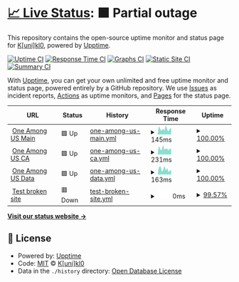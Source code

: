 # [📈 Live Status](https://kunik1o.github.io/heartbeat.oau): <!--live status--> **🟧 Partial outage**

This repository contains the open-source uptime monitor and status page for [K[uni]kl0](https://kunik1o.github.io/heartbeat.oau), powered by [Upptime](https://github.com/upptime/upptime).

[![Uptime CI](https://github.com/kunik1o/heartbeat.oau/workflows/Uptime%20CI/badge.svg)](https://github.com/kunik1o/heartbeat.oau/actions?query=workflow%3A%22Uptime+CI%22)
[![Response Time CI](https://github.com/kunik1o/heartbeat.oau/workflows/Response%20Time%20CI/badge.svg)](https://github.com/kunik1o/heartbeat.oau/actions?query=workflow%3A%22Response+Time+CI%22)
[![Graphs CI](https://github.com/kunik1o/heartbeat.oau/workflows/Graphs%20CI/badge.svg)](https://github.com/kunik1o/heartbeat.oau/actions?query=workflow%3A%22Graphs+CI%22)
[![Static Site CI](https://github.com/kunik1o/heartbeat.oau/workflows/Static%20Site%20CI/badge.svg)](https://github.com/kunik1o/heartbeat.oau/actions?query=workflow%3A%22Static+Site+CI%22)
[![Summary CI](https://github.com/kunik1o/heartbeat.oau/workflows/Summary%20CI/badge.svg)](https://github.com/kunik1o/heartbeat.oau/actions?query=workflow%3A%22Summary+CI%22)

With [Upptime](https://upptime.js.org), you can get your own unlimited and free uptime monitor and status page, powered entirely by a GitHub repository. We use [Issues](https://github.com/kunik1o/heartbeat.oau/issues) as incident reports, [Actions](https://github.com/kunik1o/heartbeat.oau/actions) as uptime monitors, and [Pages](https://kunik1o.github.io/heartbeat.oau) for the status page.

<!--start: status pages-->
<!-- This summary is generated by Upptime (https://github.com/upptime/upptime) -->
<!-- Do not edit this manually, your changes will be overwritten -->
<!-- prettier-ignore -->
| URL | Status | History | Response Time | Uptime |
| --- | ------ | ------- | ------------- | ------ |
| <img alt="" src="https://raw.githubusercontent.com/one-among-us/web/main/public/favicon.png" height="13"> [One Among US Main](https://www.one-among.us/) | 🟩 Up | [one-among-us-main.yml](https://github.com/kunik1o/heartbeat.oau/commits/HEAD/history/one-among-us-main.yml) | <details><summary><img alt="Response time graph" src="./graphs/one-among-us-main/response-time-week.png" height="20"> 145ms</summary><br><a href="https://kunik1o.github.io/heartbeat.oau/history/one-among-us-main"><img alt="Response time 145" src="https://img.shields.io/endpoint?url=https%3A%2F%2Fraw.githubusercontent.com%2Fkunik1o%2Fheartbeat.oau%2FHEAD%2Fapi%2Fone-among-us-main%2Fresponse-time.json"></a><br><a href="https://kunik1o.github.io/heartbeat.oau/history/one-among-us-main"><img alt="24-hour response time 93" src="https://img.shields.io/endpoint?url=https%3A%2F%2Fraw.githubusercontent.com%2Fkunik1o%2Fheartbeat.oau%2FHEAD%2Fapi%2Fone-among-us-main%2Fresponse-time-day.json"></a><br><a href="https://kunik1o.github.io/heartbeat.oau/history/one-among-us-main"><img alt="7-day response time 145" src="https://img.shields.io/endpoint?url=https%3A%2F%2Fraw.githubusercontent.com%2Fkunik1o%2Fheartbeat.oau%2FHEAD%2Fapi%2Fone-among-us-main%2Fresponse-time-week.json"></a><br><a href="https://kunik1o.github.io/heartbeat.oau/history/one-among-us-main"><img alt="30-day response time 145" src="https://img.shields.io/endpoint?url=https%3A%2F%2Fraw.githubusercontent.com%2Fkunik1o%2Fheartbeat.oau%2FHEAD%2Fapi%2Fone-among-us-main%2Fresponse-time-month.json"></a><br><a href="https://kunik1o.github.io/heartbeat.oau/history/one-among-us-main"><img alt="1-year response time 145" src="https://img.shields.io/endpoint?url=https%3A%2F%2Fraw.githubusercontent.com%2Fkunik1o%2Fheartbeat.oau%2FHEAD%2Fapi%2Fone-among-us-main%2Fresponse-time-year.json"></a></details> | <details><summary><a href="https://kunik1o.github.io/heartbeat.oau/history/one-among-us-main">100.00%</a></summary><a href="https://kunik1o.github.io/heartbeat.oau/history/one-among-us-main"><img alt="All-time uptime 100.00%" src="https://img.shields.io/endpoint?url=https%3A%2F%2Fraw.githubusercontent.com%2Fkunik1o%2Fheartbeat.oau%2FHEAD%2Fapi%2Fone-among-us-main%2Fuptime.json"></a><br><a href="https://kunik1o.github.io/heartbeat.oau/history/one-among-us-main"><img alt="24-hour uptime 100.00%" src="https://img.shields.io/endpoint?url=https%3A%2F%2Fraw.githubusercontent.com%2Fkunik1o%2Fheartbeat.oau%2FHEAD%2Fapi%2Fone-among-us-main%2Fuptime-day.json"></a><br><a href="https://kunik1o.github.io/heartbeat.oau/history/one-among-us-main"><img alt="7-day uptime 100.00%" src="https://img.shields.io/endpoint?url=https%3A%2F%2Fraw.githubusercontent.com%2Fkunik1o%2Fheartbeat.oau%2FHEAD%2Fapi%2Fone-among-us-main%2Fuptime-week.json"></a><br><a href="https://kunik1o.github.io/heartbeat.oau/history/one-among-us-main"><img alt="30-day uptime 100.00%" src="https://img.shields.io/endpoint?url=https%3A%2F%2Fraw.githubusercontent.com%2Fkunik1o%2Fheartbeat.oau%2FHEAD%2Fapi%2Fone-among-us-main%2Fuptime-month.json"></a><br><a href="https://kunik1o.github.io/heartbeat.oau/history/one-among-us-main"><img alt="1-year uptime 100.00%" src="https://img.shields.io/endpoint?url=https%3A%2F%2Fraw.githubusercontent.com%2Fkunik1o%2Fheartbeat.oau%2FHEAD%2Fapi%2Fone-among-us-main%2Fuptime-year.json"></a></details>
| <img alt="" src="https://raw.githubusercontent.com/one-among-us/web/main/public/favicon.png" height="13"> [One Among US CA](https://oneamongus.ca/) | 🟩 Up | [one-among-us-ca.yml](https://github.com/kunik1o/heartbeat.oau/commits/HEAD/history/one-among-us-ca.yml) | <details><summary><img alt="Response time graph" src="./graphs/one-among-us-ca/response-time-week.png" height="20"> 231ms</summary><br><a href="https://kunik1o.github.io/heartbeat.oau/history/one-among-us-ca"><img alt="Response time 231" src="https://img.shields.io/endpoint?url=https%3A%2F%2Fraw.githubusercontent.com%2Fkunik1o%2Fheartbeat.oau%2FHEAD%2Fapi%2Fone-among-us-ca%2Fresponse-time.json"></a><br><a href="https://kunik1o.github.io/heartbeat.oau/history/one-among-us-ca"><img alt="24-hour response time 289" src="https://img.shields.io/endpoint?url=https%3A%2F%2Fraw.githubusercontent.com%2Fkunik1o%2Fheartbeat.oau%2FHEAD%2Fapi%2Fone-among-us-ca%2Fresponse-time-day.json"></a><br><a href="https://kunik1o.github.io/heartbeat.oau/history/one-among-us-ca"><img alt="7-day response time 231" src="https://img.shields.io/endpoint?url=https%3A%2F%2Fraw.githubusercontent.com%2Fkunik1o%2Fheartbeat.oau%2FHEAD%2Fapi%2Fone-among-us-ca%2Fresponse-time-week.json"></a><br><a href="https://kunik1o.github.io/heartbeat.oau/history/one-among-us-ca"><img alt="30-day response time 231" src="https://img.shields.io/endpoint?url=https%3A%2F%2Fraw.githubusercontent.com%2Fkunik1o%2Fheartbeat.oau%2FHEAD%2Fapi%2Fone-among-us-ca%2Fresponse-time-month.json"></a><br><a href="https://kunik1o.github.io/heartbeat.oau/history/one-among-us-ca"><img alt="1-year response time 231" src="https://img.shields.io/endpoint?url=https%3A%2F%2Fraw.githubusercontent.com%2Fkunik1o%2Fheartbeat.oau%2FHEAD%2Fapi%2Fone-among-us-ca%2Fresponse-time-year.json"></a></details> | <details><summary><a href="https://kunik1o.github.io/heartbeat.oau/history/one-among-us-ca">100.00%</a></summary><a href="https://kunik1o.github.io/heartbeat.oau/history/one-among-us-ca"><img alt="All-time uptime 100.00%" src="https://img.shields.io/endpoint?url=https%3A%2F%2Fraw.githubusercontent.com%2Fkunik1o%2Fheartbeat.oau%2FHEAD%2Fapi%2Fone-among-us-ca%2Fuptime.json"></a><br><a href="https://kunik1o.github.io/heartbeat.oau/history/one-among-us-ca"><img alt="24-hour uptime 100.00%" src="https://img.shields.io/endpoint?url=https%3A%2F%2Fraw.githubusercontent.com%2Fkunik1o%2Fheartbeat.oau%2FHEAD%2Fapi%2Fone-among-us-ca%2Fuptime-day.json"></a><br><a href="https://kunik1o.github.io/heartbeat.oau/history/one-among-us-ca"><img alt="7-day uptime 100.00%" src="https://img.shields.io/endpoint?url=https%3A%2F%2Fraw.githubusercontent.com%2Fkunik1o%2Fheartbeat.oau%2FHEAD%2Fapi%2Fone-among-us-ca%2Fuptime-week.json"></a><br><a href="https://kunik1o.github.io/heartbeat.oau/history/one-among-us-ca"><img alt="30-day uptime 100.00%" src="https://img.shields.io/endpoint?url=https%3A%2F%2Fraw.githubusercontent.com%2Fkunik1o%2Fheartbeat.oau%2FHEAD%2Fapi%2Fone-among-us-ca%2Fuptime-month.json"></a><br><a href="https://kunik1o.github.io/heartbeat.oau/history/one-among-us-ca"><img alt="1-year uptime 100.00%" src="https://img.shields.io/endpoint?url=https%3A%2F%2Fraw.githubusercontent.com%2Fkunik1o%2Fheartbeat.oau%2FHEAD%2Fapi%2Fone-among-us-ca%2Fuptime-year.json"></a></details>
| <img alt="" src="https://raw.githubusercontent.com/one-among-us/web/main/public/favicon.png" height="13"> [One Among US Data](https://data.one-among.us/) | 🟩 Up | [one-among-us-data.yml](https://github.com/kunik1o/heartbeat.oau/commits/HEAD/history/one-among-us-data.yml) | <details><summary><img alt="Response time graph" src="./graphs/one-among-us-data/response-time-week.png" height="20"> 163ms</summary><br><a href="https://kunik1o.github.io/heartbeat.oau/history/one-among-us-data"><img alt="Response time 163" src="https://img.shields.io/endpoint?url=https%3A%2F%2Fraw.githubusercontent.com%2Fkunik1o%2Fheartbeat.oau%2FHEAD%2Fapi%2Fone-among-us-data%2Fresponse-time.json"></a><br><a href="https://kunik1o.github.io/heartbeat.oau/history/one-among-us-data"><img alt="24-hour response time 90" src="https://img.shields.io/endpoint?url=https%3A%2F%2Fraw.githubusercontent.com%2Fkunik1o%2Fheartbeat.oau%2FHEAD%2Fapi%2Fone-among-us-data%2Fresponse-time-day.json"></a><br><a href="https://kunik1o.github.io/heartbeat.oau/history/one-among-us-data"><img alt="7-day response time 163" src="https://img.shields.io/endpoint?url=https%3A%2F%2Fraw.githubusercontent.com%2Fkunik1o%2Fheartbeat.oau%2FHEAD%2Fapi%2Fone-among-us-data%2Fresponse-time-week.json"></a><br><a href="https://kunik1o.github.io/heartbeat.oau/history/one-among-us-data"><img alt="30-day response time 163" src="https://img.shields.io/endpoint?url=https%3A%2F%2Fraw.githubusercontent.com%2Fkunik1o%2Fheartbeat.oau%2FHEAD%2Fapi%2Fone-among-us-data%2Fresponse-time-month.json"></a><br><a href="https://kunik1o.github.io/heartbeat.oau/history/one-among-us-data"><img alt="1-year response time 163" src="https://img.shields.io/endpoint?url=https%3A%2F%2Fraw.githubusercontent.com%2Fkunik1o%2Fheartbeat.oau%2FHEAD%2Fapi%2Fone-among-us-data%2Fresponse-time-year.json"></a></details> | <details><summary><a href="https://kunik1o.github.io/heartbeat.oau/history/one-among-us-data">100.00%</a></summary><a href="https://kunik1o.github.io/heartbeat.oau/history/one-among-us-data"><img alt="All-time uptime 100.00%" src="https://img.shields.io/endpoint?url=https%3A%2F%2Fraw.githubusercontent.com%2Fkunik1o%2Fheartbeat.oau%2FHEAD%2Fapi%2Fone-among-us-data%2Fuptime.json"></a><br><a href="https://kunik1o.github.io/heartbeat.oau/history/one-among-us-data"><img alt="24-hour uptime 100.00%" src="https://img.shields.io/endpoint?url=https%3A%2F%2Fraw.githubusercontent.com%2Fkunik1o%2Fheartbeat.oau%2FHEAD%2Fapi%2Fone-among-us-data%2Fuptime-day.json"></a><br><a href="https://kunik1o.github.io/heartbeat.oau/history/one-among-us-data"><img alt="7-day uptime 100.00%" src="https://img.shields.io/endpoint?url=https%3A%2F%2Fraw.githubusercontent.com%2Fkunik1o%2Fheartbeat.oau%2FHEAD%2Fapi%2Fone-among-us-data%2Fuptime-week.json"></a><br><a href="https://kunik1o.github.io/heartbeat.oau/history/one-among-us-data"><img alt="30-day uptime 100.00%" src="https://img.shields.io/endpoint?url=https%3A%2F%2Fraw.githubusercontent.com%2Fkunik1o%2Fheartbeat.oau%2FHEAD%2Fapi%2Fone-among-us-data%2Fuptime-month.json"></a><br><a href="https://kunik1o.github.io/heartbeat.oau/history/one-among-us-data"><img alt="1-year uptime 100.00%" src="https://img.shields.io/endpoint?url=https%3A%2F%2Fraw.githubusercontent.com%2Fkunik1o%2Fheartbeat.oau%2FHEAD%2Fapi%2Fone-among-us-data%2Fuptime-year.json"></a></details>
| <img alt="" src="https://icons.duckduckgo.com/ip3/thissitedoesnotexist.koj.co.ico" height="13"> [Test broken site](https://thissitedoesnotexist.koj.co/) | 🟥 Down | [test-broken-site.yml](https://github.com/kunik1o/heartbeat.oau/commits/HEAD/history/test-broken-site.yml) | <details><summary><img alt="Response time graph" src="./graphs/test-broken-site/response-time-week.png" height="20"> 0ms</summary><br><a href="https://kunik1o.github.io/heartbeat.oau/history/test-broken-site"><img alt="Response time 0" src="https://img.shields.io/endpoint?url=https%3A%2F%2Fraw.githubusercontent.com%2Fkunik1o%2Fheartbeat.oau%2FHEAD%2Fapi%2Ftest-broken-site%2Fresponse-time.json"></a><br><a href="https://kunik1o.github.io/heartbeat.oau/history/test-broken-site"><img alt="24-hour response time 0" src="https://img.shields.io/endpoint?url=https%3A%2F%2Fraw.githubusercontent.com%2Fkunik1o%2Fheartbeat.oau%2FHEAD%2Fapi%2Ftest-broken-site%2Fresponse-time-day.json"></a><br><a href="https://kunik1o.github.io/heartbeat.oau/history/test-broken-site"><img alt="7-day response time 0" src="https://img.shields.io/endpoint?url=https%3A%2F%2Fraw.githubusercontent.com%2Fkunik1o%2Fheartbeat.oau%2FHEAD%2Fapi%2Ftest-broken-site%2Fresponse-time-week.json"></a><br><a href="https://kunik1o.github.io/heartbeat.oau/history/test-broken-site"><img alt="30-day response time 0" src="https://img.shields.io/endpoint?url=https%3A%2F%2Fraw.githubusercontent.com%2Fkunik1o%2Fheartbeat.oau%2FHEAD%2Fapi%2Ftest-broken-site%2Fresponse-time-month.json"></a><br><a href="https://kunik1o.github.io/heartbeat.oau/history/test-broken-site"><img alt="1-year response time 0" src="https://img.shields.io/endpoint?url=https%3A%2F%2Fraw.githubusercontent.com%2Fkunik1o%2Fheartbeat.oau%2FHEAD%2Fapi%2Ftest-broken-site%2Fresponse-time-year.json"></a></details> | <details><summary><a href="https://kunik1o.github.io/heartbeat.oau/history/test-broken-site">99.57%</a></summary><a href="https://kunik1o.github.io/heartbeat.oau/history/test-broken-site"><img alt="All-time uptime 99.57%" src="https://img.shields.io/endpoint?url=https%3A%2F%2Fraw.githubusercontent.com%2Fkunik1o%2Fheartbeat.oau%2FHEAD%2Fapi%2Ftest-broken-site%2Fuptime.json"></a><br><a href="https://kunik1o.github.io/heartbeat.oau/history/test-broken-site"><img alt="24-hour uptime 100.00%" src="https://img.shields.io/endpoint?url=https%3A%2F%2Fraw.githubusercontent.com%2Fkunik1o%2Fheartbeat.oau%2FHEAD%2Fapi%2Ftest-broken-site%2Fuptime-day.json"></a><br><a href="https://kunik1o.github.io/heartbeat.oau/history/test-broken-site"><img alt="7-day uptime 99.57%" src="https://img.shields.io/endpoint?url=https%3A%2F%2Fraw.githubusercontent.com%2Fkunik1o%2Fheartbeat.oau%2FHEAD%2Fapi%2Ftest-broken-site%2Fuptime-week.json"></a><br><a href="https://kunik1o.github.io/heartbeat.oau/history/test-broken-site"><img alt="30-day uptime 99.57%" src="https://img.shields.io/endpoint?url=https%3A%2F%2Fraw.githubusercontent.com%2Fkunik1o%2Fheartbeat.oau%2FHEAD%2Fapi%2Ftest-broken-site%2Fuptime-month.json"></a><br><a href="https://kunik1o.github.io/heartbeat.oau/history/test-broken-site"><img alt="1-year uptime 99.57%" src="https://img.shields.io/endpoint?url=https%3A%2F%2Fraw.githubusercontent.com%2Fkunik1o%2Fheartbeat.oau%2FHEAD%2Fapi%2Ftest-broken-site%2Fuptime-year.json"></a></details>

<!--end: status pages-->

[**Visit our status website →**](https://kunik1o.github.io/heartbeat.oau)

## 📄 License

- Powered by: [Upptime](https://github.com/upptime/upptime)
- Code: [MIT](./LICENSE) © [K[uni]kl0](https://kunik1o.github.io/heartbeat.oau)
- Data in the `./history` directory: [Open Database License](https://opendatacommons.org/licenses/odbl/1-0/)
